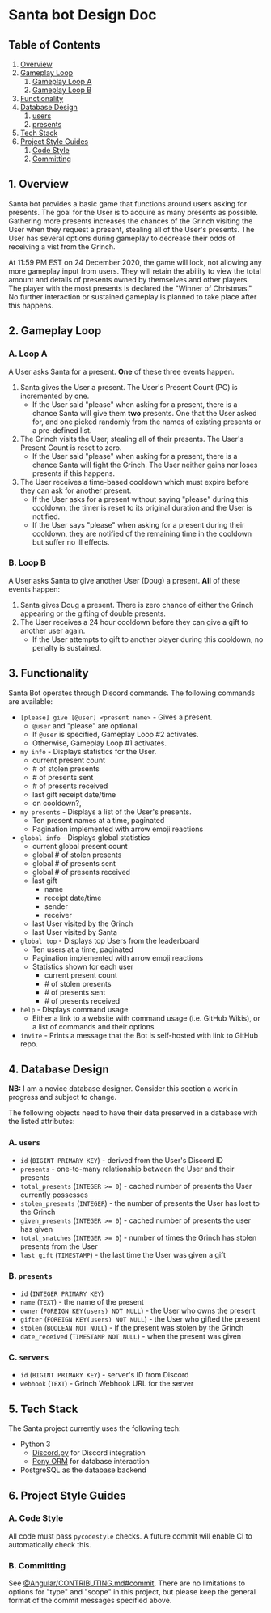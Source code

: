 # Santa bot Design Doc

## Table of Contents

1. [Overview](#1-overview)
2. [Gameplay Loop](#2-gameplay-loop)
   1. [Gameplay Loop A](#a-loop-a)
   2. [Gameplay Loop B](#b-loop-b)
3. [Functionality](#3-functionality)
4. [Database Design](#4-database-design)
   1. [users](#a-users)
   2. [presents](#b-presents)
5. [Tech Stack](#5-tech-stack)
6. [Project Style Guides](#6-Project-Style-Guides)
   1. [Code Style](#a-code-style)
   2. [Committing](#b-Committing)

## 1. Overview

Santa bot provides a basic game that functions around users asking for presents.
The goal for the User is to acquire as many presents as possible. Gathering
more presents increases the chances of the Grinch visiting the User when they
request a present, stealing all of the User's presents. The User has several
options during gameplay to decrease their odds of receiving a vist from the
Grinch.

At 11:59 PM EST on 24 December 2020, the game will lock, not allowing any more
gameplay input from users. They will retain the ability to view the total amount
and details of presents owned by themselves and other players. The player with
the most presents is declared the "Winner of Christmas." No further interaction
or sustained gameplay is planned to take place after this happens.


## 2. Gameplay Loop

### A. Loop A

A User asks Santa for a present. **One** of these three events happen.

   1. Santa gives the User a present. The User's Present Count (PC) is
      incremented by one.
      - If the User said "please" when asking for a present, there is a
         chance Santa will give them **two** presents. One that the User
         asked for, and one picked randomly from the names of existing
         presents or a pre-defined list.
   2. The Grinch visits the User, stealing all of their presents. The User's
      Present Count is reset to zero.
      - If the User said "please" when asking for a present, there is a
         chance Santa will fight the Grinch. The User neither gains nor loses
         presents if this happens.
   3. The User receives a time-based cooldown which must expire before they
      can ask for another present.
      - If the User asks for a present without saying "please" during this
         cooldown, the timer is reset to its original duration and the User
         is notified.
      - If the User says "please" when asking for a present during their
         cooldown, they are notified of the remaining time in the cooldown but
           suffer no ill effects.

### B. Loop B

A User asks Santa to give another User (Doug) a present. **All** of these events
happen:

   1. Santa gives Doug a present. There is zero chance of either the Grinch
      appearing or the gifting of double presents.
   2. The User receives a 24 hour cooldown before they can give a gift to
      another user again.
      - If the User attempts to gift to another player during this cooldown,
         no penalty is sustained.


## 3. Functionality

Santa Bot operates through Discord commands. The following commands are
available:
   - `[please] give [@user] <present name>` - Gives a present.
     - `@user` and "please" are optional.
     - If `@user` is specified, Gameplay Loop #2 activates.
     - Otherwise, Gameplay Loop #1 activates.
   - `my info` - Displays statistics for the User.
     - current present count
     - \# of stolen presents
     - \# of presents sent
     - \# of presents received
     - last gift receipt date/time
     - on cooldown?,
   - `my presents` - Displays a list of the User's presents.
     - Ten present names at a time, paginated
     - Pagination implemented with arrow emoji reactions
   - `global info` - Displays global statistics
     - current global present count
     - global # of stolen presents
     - global # of presents sent
     - global # of presents received
     - last gift
       - name
       - receipt date/time
       - sender
       - receiver
     - last User visited by the Grinch
     - last User visited by Santa
   - `global top` - Displays top Users from the leaderboard
     - Ten users at a time, paginated
     - Pagination implemented with arrow emoji reactions
     - Statistics shown for each user
       - current present count
       - \# of stolen presents
       - \# of presents sent
       - \# of presents received
   - `help` - Displays command usage
     - Either a link to a website with command usage (i.e. GitHub Wikis), or a
       list of commands and their options
   - `invite` - Prints a message that the Bot is self-hosted with link to GitHub
     repo.


## 4. Database Design

**NB:** I am a novice database designer. Consider this section a work in
progress and subject to change.

The following objects need to have their data preserved in a database with the
listed attributes:

### A. `users`
   - `id` (`BIGINT PRIMARY KEY`) - derived from the User's Discord ID
   - `presents` - one-to-many relationship between the User and their presents
   - `total_presents` (`INTEGER >= 0`) - cached number of presents the User
     currently possesses
   - `stolen_presents` (`INTEGER`) - the number of presents the User has lost
     to the Grinch
   - `given_presents` (`INTEGER >= 0`) - cached number of presents the user has
     given
   - `total_snatches` (`INTEGER >= 0`) - number of times the Grinch has stolen
     presents from the User
   - `last_gift` (`TIMESTAMP`) - the last time the User was given a gift

### B. `presents`
   - `id` (`INTEGER PRIMARY KEY`)
   - `name` (`TEXT`) - the name of the present
   - `owner` (`FOREIGN KEY(users) NOT NULL`) - the User who owns the present
   - `gifter` (`FOREIGN KEY(users) NOT NULL`) - the User who gifted the present
   - `stolen` (`BOOLEAN NOT NULL`) - if the present was stolen by the Grinch
   - `date_received` (`TIMESTAMP NOT NULL`) - when the present was given

### C. `servers`
   - `id` (`BIGINT PRIMARY KEY`) - server's ID from Discord
   - `webhook` (`TEXT`) - Grinch Webhook URL for the server


## 5. Tech Stack

The Santa project currently uses the following tech:

   - Python 3
     - [Discord.py][1] for Discord integration
     - [Pony ORM][2] for database interaction
   - PostgreSQL as the database backend


## 6. Project Style Guides

### A. Code Style

All code must pass `pycodestyle` checks. A future commit will enable CI to
automatically check this.

### B. Committing

See [@Angular/CONTRIBUTING.md#commit][3]. There are no limitations to options
for "type" and "scope" in this project, but please keep the general format
of the commit messages specified above.


[1]: https://discordpy.readthedocs.io/en/latest/index.html
[2]: https://docs.ponyorm.org/
[3]: https://github.com/angular/angular/blob/master/CONTRIBUTING.md#commit
